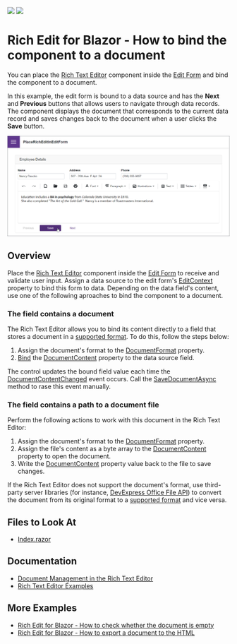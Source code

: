 <!-- default badges list -->
[![](https://img.shields.io/badge/Open_in_DevExpress_Support_Center-FF7200?style=flat-square&logo=DevExpress&logoColor=white)](https://supportcenter.devexpress.com/ticket/details/T1108948)
[![](https://img.shields.io/badge/📖_How_to_use_DevExpress_Examples-e9f6fc?style=flat-square)](https://docs.devexpress.com/GeneralInformation/403183)
<!-- default badges end -->
# Rich Edit for Blazor - How to bind the component to a document

You can place the [Rich Text Editor](https://docs.devexpress.com/Blazor/401891/rich-text-editor) component inside the [Edit Form](https://docs.microsoft.com/en-us/dotnet/api/microsoft.aspnetcore.components.forms.editform?view=aspnetcore-6.0) and bind the component to a document. 

In this example, the edit form is bound to a data source and has the **Next** and **Previous** buttons that allows users to navigate through data records. The component displays the document that corresponds to the current data record and saves changes back to the document when a user clicks the **Save** button.

![Blazor DxRichEdit bind component to a document](/images/place-rich-in-edit-form.png)

## Overview

Place the [Rich Text Editor](https://docs.devexpress.com/Blazor/401891/rich-text-editor) component inside the [Edit Form](https://docs.microsoft.com/en-us/dotnet/api/microsoft.aspnetcore.components.forms.editform?view=aspnetcore-6.0) to receive and validate user input. Assign a data source to the edit form's [EditContext](https://docs.microsoft.com/en-us/dotnet/api/microsoft.aspnetcore.components.forms.editform.editcontext?view=aspnetcore-6.0#microsoft-aspnetcore-components-forms-editform-editcontext) property to bind this form to data. Depending on the data field's content, use one of the following aproaches to bind the component to a document.

### The field contains a document

The Rich Text Editor allows you to bind its content directly to a field that stores a document in a [supported format](https://docs.devexpress.com/Blazor/403344/rich-edit/document-management#document-formats). To do this, follow the steps below:

1. Assign the document's format to the [DocumentFormat](https://docs.devexpress.com/Blazor/DevExpress.Blazor.RichEdit.DxRichEdit.DocumentFormat) property.
2. [Bind](https://docs.devexpress.com/Blazor/402330/common-concepts/two-way-data-binding) the [DocumentContent](https://docs.devexpress.com/Blazor/DevExpress.Blazor.RichEdit.DxRichEdit.DocumentContent) property to the data source field.

The control updates the bound field value each time the [DocumentContentChanged](https://docs.devexpress.com/Blazor/DevExpress.Blazor.RichEdit.DxRichEdit.DocumentContentChanged) event occurs. Call the [SaveDocumentAsync](https://docs.devexpress.com/Blazor/DevExpress.Blazor.RichEdit.DxRichEdit.SaveDocumentAsync(System.Threading.CancellationToken)) method to rase this event manually.

### The field contains a path to a document file

Perform the following actions to work with this document in the Rich Text Editor:

1. Assign the document's format to the [DocumentFormat](https://docs.devexpress.com/Blazor/DevExpress.Blazor.RichEdit.DxRichEdit.DocumentFormat) property.
2. Assign the file's content as a byte array to the [DocumentContent](https://docs.devexpress.com/Blazor/DevExpress.Blazor.RichEdit.DxRichEdit.DocumentContent) property to open the document.
3. Write the [DocumentContent](https://docs.devexpress.com/Blazor/DevExpress.Blazor.RichEdit.DxRichEdit.DocumentContent) property value back to the file to save changes.

If the Rich Text Editor does not support the document's format, use third-party server libraries (for instance, [DevExpress Office File API](https://docs.devexpress.com/OfficeFileAPI/17488/word-processing-document-api)) to convert the document from its original format to a [supported format](https://docs.devexpress.com/Blazor/403344/rich-edit/document-management#document-formats) and vice versa.

## Files to Look At

- [Index.razor](./CS/PlaceRichEditInEditForm/Pages/Index.razor)

## Documentation

- [Document Management in the Rich Text Editor](https://docs.devexpress.com/Blazor/403344/rich-edit/document-management)
- [Rich Text Editor Examples](https://docs.devexpress.com/Blazor/403343/rich-edit/examples)
 
## More Examples

- [Rich Edit for Blazor - How to check whether the document is empty](https://github.com/DevExpress-Examples/blazor-dxrichedit-check-if-document-is-empty)
- [Rich Edit for Blazor - How to export a document to the HTML](https://github.com/DevExpress-Examples/blazor-dxrichedit-export-to-html)

